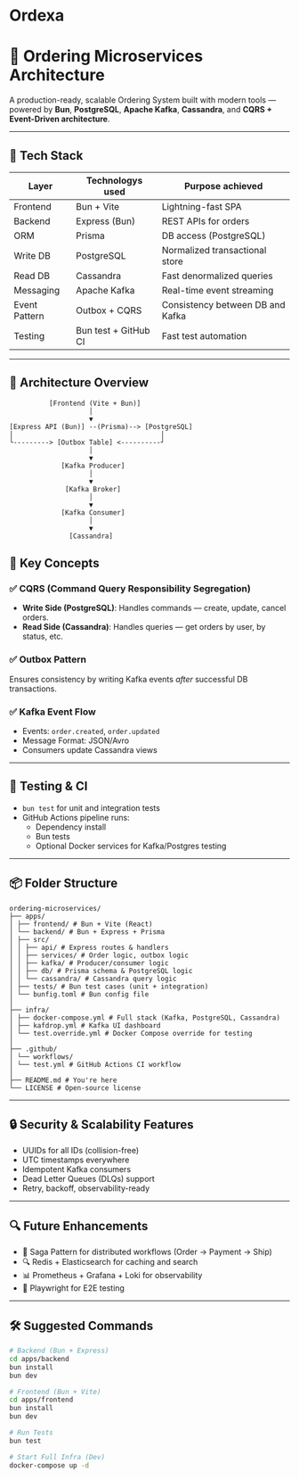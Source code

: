 # Ordexa

# 🛒 Ordering Microservices Architecture

A production-ready, scalable Ordering System built with modern tools — powered by **Bun**, **PostgreSQL**, **Apache Kafka**, **Cassandra**, and **CQRS + Event-Driven architecture**.

---

## 🚀 Tech Stack

| Layer         | Technologys used          | Purpose achieved                              |
|---------------|----------------------|-----------------------------------------|
| Frontend      | Bun + Vite           | Lightning-fast SPA                      |
| Backend       | Express (Bun)        | REST APIs for orders                    |
| ORM           | Prisma               | DB access (PostgreSQL)                  |
| Write DB      | PostgreSQL           | Normalized transactional store          |
| Read DB       | Cassandra            | Fast denormalized queries               |
| Messaging     | Apache Kafka         | Real-time event streaming               |
| Event Pattern | Outbox + CQRS        | Consistency between DB and Kafka        |
| Testing       | Bun test + GitHub CI | Fast test automation                    |

---

## 📐 Architecture Overview

```plaintext
          [Frontend (Vite + Bun)]
                    │
                    ▼
[Express API (Bun)] --(Prisma)--> [PostgreSQL]
│                                     │
└---------> [Outbox Table] <----------┘
                    │
                    ▼
             [Kafka Producer]
                    │
                    ▼
              [Kafka Broker]
                    │
                    ▼         
             [Kafka Consumer]
                    │
                    ▼
               [Cassandra]
```

## 🧠 Key Concepts

### ✅ CQRS (Command Query Responsibility Segregation)
- **Write Side (PostgreSQL)**: Handles commands — create, update, cancel orders.
- **Read Side (Cassandra)**: Handles queries — get orders by user, by status, etc.

### ✅ Outbox Pattern
Ensures consistency by writing Kafka events *after* successful DB transactions.

### ✅ Kafka Event Flow
- Events: `order.created`, `order.updated`
- Message Format: JSON/Avro
- Consumers update Cassandra views

---

## 🧪 Testing & CI

- `bun test` for unit and integration tests
- GitHub Actions pipeline runs:
  - Dependency install
  - Bun tests
  - Optional Docker services for Kafka/Postgres testing

---

## 📦 Folder Structure

```plaintext
ordering-microservices/
├── apps/
│ ├── frontend/ # Bun + Vite (React)
│ └── backend/ # Bun + Express + Prisma
│ ├── src/
│ │ ├── api/ # Express routes & handlers
│ │ ├── services/ # Order logic, outbox logic
│ │ ├── kafka/ # Producer/consumer logic
│ │ ├── db/ # Prisma schema & PostgreSQL logic
│ │ └── cassandra/ # Cassandra query logic
│ ├── tests/ # Bun test cases (unit + integration)
│ └── bunfig.toml # Bun config file
│
├── infra/
│ ├── docker-compose.yml # Full stack (Kafka, PostgreSQL, Cassandra)
│ ├── kafdrop.yml # Kafka UI dashboard
│ └── test.override.yml # Docker Compose override for testing
│
├── .github/
│ └── workflows/
│ └── test.yml # GitHub Actions CI workflow
│
├── README.md # You're here
└── LICENSE # Open-source license
```

---

## 🔒 Security & Scalability Features

- UUIDs for all IDs (collision-free)
- UTC timestamps everywhere
- Idempotent Kafka consumers
- Dead Letter Queues (DLQs) support
- Retry, backoff, observability-ready

---

## 🔍 Future Enhancements

- 🔁 Saga Pattern for distributed workflows (Order → Payment → Ship)
- 🔍 Redis + Elasticsearch for caching and search
- 📊 Prometheus + Grafana + Loki for observability
- 🧪 Playwright for E2E testing

---

## 🛠 Suggested Commands

```bash
# Backend (Bun + Express)
cd apps/backend
bun install
bun dev

# Frontend (Bun + Vite)
cd apps/frontend
bun install
bun dev

# Run Tests
bun test

# Start Full Infra (Dev)
docker-compose up -d
